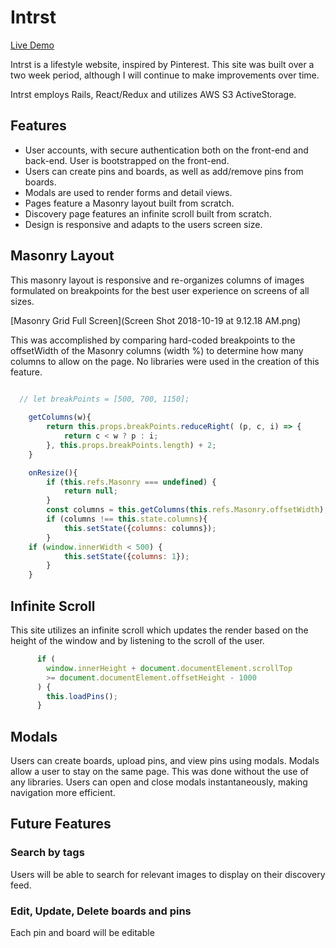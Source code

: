 # Intrst

[Live Demo](https://intrst.herokuapp.com/)

Intrst is a lifestyle website, inspired by Pinterest. This site was built over a two week period, although I will continue to make improvements over time.

Intrst employs Rails, React/Redux and utilizes AWS S3 ActiveStorage. 

## Features 

* User accounts, with secure authentication both on the front-end and back-end. User is bootstrapped on the front-end.
* Users can create pins and boards, as well as add/remove pins from boards.
* Modals are used to render forms and detail views.
* Pages feature a Masonry layout built from scratch.
* Discovery page features an infinite scroll built from scratch.
* Design is responsive and adapts to the users screen size.

## Masonry Layout

This masonry layout is responsive and re-organizes columns of images formulated on breakpoints for the best user experience on screens of all sizes. 

[Masonry Grid Full Screen](Screen Shot 2018-10-19 at 9.12.18 AM.png)

This was accomplished by comparing hard-coded breakpoints to the offsetWidth of the Masonry columns (width %) to determine how many columns to allow on the page. No libraries were used in the creation of this feature.

```js

  // let breakPoints = [500, 700, 1150];
  
	getColumns(w){
		return this.props.breakPoints.reduceRight( (p, c, i) => {
			return c < w ? p : i;
		}, this.props.breakPoints.length) + 2;
	}

	onResize(){
		if (this.refs.Masonry === undefined) {
			return null;
		}
		const columns = this.getColumns(this.refs.Masonry.offsetWidth);
		if (columns !== this.state.columns){
			this.setState({columns: columns});
		}
    if (window.innerWidth < 500) {
			this.setState({columns: 1});
		}
	}

```
## Infinite Scroll

This site utilizes an infinite scroll which updates the render based on the height of the window and by listening to the scroll of the user.

```js
      if (
        window.innerHeight + document.documentElement.scrollTop
        >= document.documentElement.offsetHeight - 1000
      ) {
        this.loadPins();
      }
```
## Modals
Users can create boards, upload pins, and view pins using modals. Modals allow a user to stay on the same page. This was done without the use of any libraries. Users can open and close modals instantaneously, making navigation more efficient.

## Future Features

### Search by tags

Users will be able to search for relevant images to display on their discovery feed.

### Edit, Update, Delete boards and pins

Each pin and board will be editable
